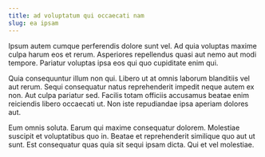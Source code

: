 ```yaml
---
title: ad voluptatum qui occaecati nam
slug: ea ipsam
---
```


Ipsum autem cumque perferendis dolore sunt vel. Ad quia voluptas maxime culpa harum eos et rerum. Asperiores repellendus quasi aut nemo aut modi tempore. Pariatur voluptas ipsa eos qui quo cupiditate enim qui.

Quia consequuntur illum non qui. Libero ut at omnis laborum blanditiis vel aut rerum. Sequi consequatur natus reprehenderit impedit neque autem ex non. Aut culpa pariatur sed. Facilis totam officiis accusamus beatae enim reiciendis libero occaecati ut. Non iste repudiandae ipsa aperiam dolores aut.

Eum omnis soluta. Earum qui maxime consequatur dolorem. Molestiae suscipit et voluptatibus quo in. Beatae et reprehenderit similique quo aut ut sunt. Est consequatur quas quia sit sequi ipsam dicta. Qui et vel molestiae.
